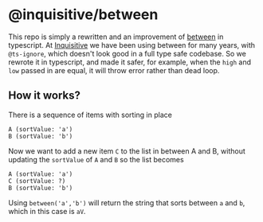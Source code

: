 # @inquisitive/between

This repo is simply a rewritten and an improvement of [between](https://www.npmjs.com/package/between) in typescript. At [Inquisitive](https://www.inquisitive.com) we have been using between for many years, with `@ts-ignore`, which doesn't look good in a full type safe codebase. So we rewrote it in typescript, and made it safer, for example, when the `high` and `low` passed in are equal, it will throw error rather than dead loop.  

## How it works?

There is a sequence of items with sorting in place

```
A (sortValue: 'a')
B (sortValue: 'b')
```

Now we want to add a new item `C` to the list in between A and B, without updating the `sortValue` of `A` and `B` so the list becomes
```
A (sortValue: 'a')
C (sortValue: ?)
B (sortValue: 'b')
```
Using `between('a','b')` will return the string that sorts between `a` and `b`, which in this case is `aV`.
